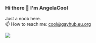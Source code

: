 ### Hi there 👋 I'm AngelaCool
Just a noob here.  
📫 How to reach me: cool@gayhub.eu.org  
  
[![](https://github-readme-stats.vercel.app/api?username=AngelaCooljx)](https://github.com/AngelaCooljx)

<!--
**AngelaCooljx/AngelaCooljx** is a ✨ _special_ ✨ repository because its `README.md` (this file) appears on your GitHub profile.

Here are some ideas to get you started:

- 🔭 I’m currently working on ...
- 🌱 I’m currently learning ...
- 👯 I’m looking to collaborate on ...
- 🤔 I’m looking for help with ...
- 💬 Ask me about ...
- 📫 How to reach me: ...
- 😄 Pronouns: ...
- ⚡ Fun fact: ...
-->
